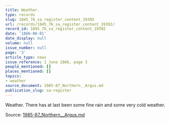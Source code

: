 ```yaml
---
title: Weather.
type: records
slug: 1845_76_sa_register_content_19392
url: /records/1845_76_sa_register_content_19392/
record_id: 1845_76_sa_register_content_19392
date: '1866-06-01'
date_display: null
volume: null
issue_number: null
page: '3'
article_type: news
issue_reference: 1 June 1866, page 3
people_mentioned: []
places_mentioned: []
topics:
- weather
source_document: 1985-87_Northern__Argus.md
publication_slug: sa-register
---
```


Weather.  There has at last been some fine rain and some very cold weather.

Source: [1985-87_Northern__Argus.md](/downloads/markdown/1985-87_Northern__Argus.md)
